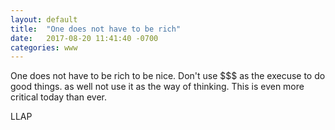 ```yaml
---
layout: default
title:  "One does not have to be rich"
date:   2017-08-20 11:41:40 -0700
categories: www
---
```


One does not have to be rich to be nice. Don't use $$$ as the execuse to do good things. as well not use it as the way of thinking. This is even more critical today than ever.


LLAP
